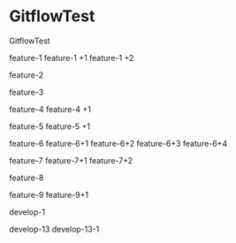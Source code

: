# GitflowTest
GitflowTest

feature-1
feature-1 +1
feature-1 +2

feature-2

feature-3

feature-4
feature-4 +1

feature-5
feature-5 +1


feature-6
feature-6+1
feature-6+2
feature-6+3
feature-6+4




feature-7
feature-7+1
feature-7+2

feature-8


feature-9
feature-9+1

develop-1


develop-13
develop-13-1
